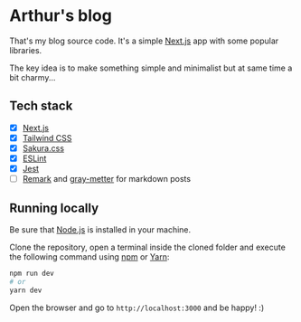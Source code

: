 # Arthur's blog

That's my blog source code. It's a simple [Next.js](https://nextjs.org) app with some popular libraries.

The key idea is to make something simple and minimalist but at same time a bit charmy...

## Tech stack

- [x] [Next.js](https://nextjs.org)
- [x] [Tailwind CSS](https://tailwindcss.com/)
- [x] [Sakura.css](https://github.com/oxalorg/sakura/)
- [x] [ESLint](https://eslint.org/)
- [x] [Jest](https://jestjs.io/)
- [ ] [Remark](https://github.com/remarkjs/remark) and [gray-metter](https://github.com/jonschlinkert/gray-matter) for markdown posts

## Running locally

Be sure that [Node.js](https://nodejs.org/en/) is installed in your machine.

Clone the repository, open a terminal inside the cloned folder and execute the following command using [npm](https://npmjs.com) or [Yarn](https://yarnpkg.com/):

```bash
npm run dev
# or
yarn dev
```

Open the browser and go to `http://localhost:3000` and be happy! :)
